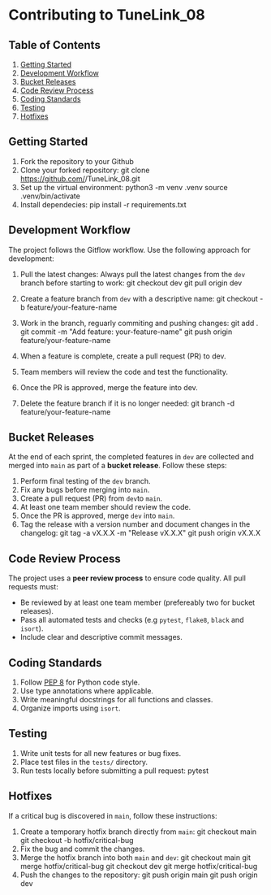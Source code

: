 # Contributing to TuneLink_08

## Table of Contents
1. [Getting Started](#getting-started)
2. [Development Workflow](#development-workflow)
3. [Bucket Releases](#bucket-releases)
4. [Code Review Process](#code-review-process)
5. [Coding Standards](#coding-standards)
6. [Testing](#testing)
7. [Hotfixes](#hotfixes)

## Getting Started

1. Fork the repository to your Github
2. Clone your forked repository:
    git clone https://github.com/<your-username>/TuneLink_08.git
3. Set up the virtual environment:
    python3 -m venv .venv
    source .venv/bin/activate
4. Install dependecies:
    pip install -r requirements.txt


## Development Workflow
The project follows the Gitflow workflow. Use the following approach for development:

1. Pull the latest changes:
Always pull the latest changes from the `dev` branch before starting to work:
    git checkout dev
    git pull origin dev

2. Create a feature branch from `dev` with a descriptive name:
    git checkout -b feature/your-feature-name

3. Work in the branch, reguarly commiting and pushing changes:
    git add .
    git commit -m "Add feature: your-feature-name"
    git push origin feature/your-feature-name

4. When a feature is complete, create a pull request (PR) to dev.
5. Team members will review the code and test the functionality. 
6. Once the PR is approved, merge the feature into dev. 
7. Delete the feature branch if it is no longer needed:
    git branch -d feature/your-feature-name


## Bucket Releases
At the end of each sprint, the completed features in `dev` are collected and merged into `main` as part of a **bucket release**. Follow these steps:

1. Perform final testing of the `dev` branch.
2. Fix any bugs before merging into `main`. 
3. Create a pull request (PR) from `dev`to `main`.
4. At least one team member should review the code. 
5. Once the PR is approved, merge `dev` into `main`.
6. Tag the release with a version number and document changes in the changelog:
    git tag -a vX.X.X -m "Release vX.X.X"
    git push origin vX.X.X

## Code Review Process
The project uses a **peer review process** to ensure code quality. All pull requests must:
- Be reviewed by at least one team member (prefereably two for bucket releases).
- Pass all automated tests and checks (e.g `pytest`, `flake8`, `black` and `isort`).
- Include clear and descriptive commit messages.

## Coding Standards
1. Follow [PEP 8](https://peps.python.org/pep-0008/) for Python code style.
2. Use type annotations where applicable.
3. Write meaningful docstrings for all functions and classes.
4. Organize imports using `isort`.


## Testing 
1. Write unit tests for all new features or bug fixes. 
2. Place test files in the `tests/` directory.
3. Run tests locally before submitting a pull request:
    pytest


## Hotfixes
If a critical bug is discovered in `main`, follow these instructions:
1. Create a temporary hotfix branch directly from `main`:
    git checkout main
    git checkout -b hotfix/critical-bug
2. Fix the bug and commit the changes.
3. Merge the hotfix branch into both `main` and `dev`:
    git checkout main
    git merge hotfix/critical-bug
    git checkout dev
    git merge hotfix/critical-bug
4. Push the changes to the repository:
    git push origin main
    git push origin dev    
